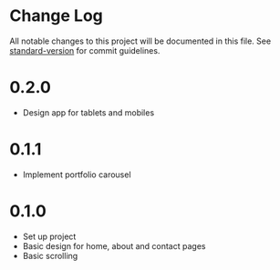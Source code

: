 # Change Log

All notable changes to this project will be documented in this file. See [standard-version](https://github.com/conventional-changelog/standard-version) for commit guidelines.

# 0.2.0
* Design app for tablets and mobiles

# 0.1.1
* Implement portfolio carousel

# 0.1.0
* Set up project
* Basic design for home, about and contact pages
* Basic scrolling